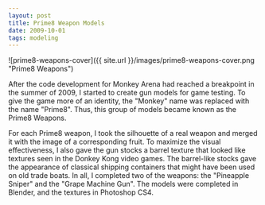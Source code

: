 ```yaml
---
layout: post
title: Prime8 Weapon Models
date: 2009-10-01 
tags: modeling
---
```


![prime8-weapons-cover]({{ site.url }}/images/prime8-weapons-cover.png "Prime8 Weapons")

After the code development for Monkey Arena had reached a breakpoint in the summer of 2009, I started to create gun models for game testing. To give the game more of an identity, the "Monkey" name was replaced with the name "Prime8". Thus, this group of models became known as the Prime8 Weapons.

For each Prime8 weapon, I took the silhouette of a real weapon and merged it with the image of a corresponding fruit. To maximize the visual effectiveness, I also gave the gun stocks a barrel texture that looked like textures seen in the Donkey Kong video games. The barrel-like stocks gave the appearance of classical shipping containers that might have been used on old trade boats. In all, I completed two of the weapons: the "Pineapple Sniper" and the "Grape Machine Gun". The models were completed in Blender, and the textures in Photoshop CS4.